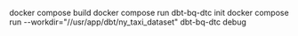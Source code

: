 docker compose build 
docker compose run dbt-bq-dtc init
docker compose run --workdir="//usr/app/dbt/ny_taxi_dataset" dbt-bq-dtc debug